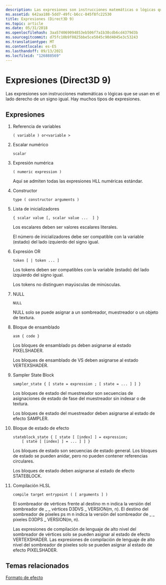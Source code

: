 ```yaml
---
description: Las expresiones son instrucciones matemáticas o lógicas que se usan en el lado derecho de un signo igual. Hay muchos tipos de expresiones.
ms.assetid: 642aa188-5dd7-49fc-b6cc-845f8fc22530
title: Expresiones (Direct3D 9)
ms.topic: article
ms.date: 05/31/2018
ms.openlocfilehash: 3aa574069094853eb506f7a1b38cdb6cd4379d3b
ms.sourcegitcommit: d75fc10b9f0825bbe5ce5045c90d4045e3c53243
ms.translationtype: MT
ms.contentlocale: es-ES
ms.lasthandoff: 09/13/2021
ms.locfileid: "126888569"
---
```

# <a name="expressions-direct3d-9"></a>Expresiones (Direct3D 9)

Las expresiones son instrucciones matemáticas o lógicas que se usan en el lado derecho de un signo igual. Hay muchos tipos de expresiones.

## <a name="expressions"></a>Expresiones

1.  Referencia de variables
    ```
    ( variable ) or<variable >
    ```

    

2.  Escalar numérico
    ```
    scalar 
    ```

    

3.  Expresión numérica

    ```
    ( numeric expression )
    ```

    

    Aquí se admiten todas las expresiones HLL numéricas estándar.

4.  Constructor
    ```
    type ( constructor arguments )
    ```

    

5.  Lista de inicializadores

    ```
    { scalar value [, scalar value ...  ] }
    
    ```

    

    Los escalares deben ser valores escalares literales.

    El número de inicializadores debe ser compatible con la variable (estado) del lado izquierdo del signo igual.

6.  Expresión OR

    ```
    token [ | token ... ]
    ```

    

    Los tokens deben ser compatibles con la variable (estado) del lado izquierdo del signo igual.

    Los tokens no distinguen mayúsculas de minúsculas.

7.  NULL

    ```
    NULL
    ```

    

    NULL solo se puede asignar a un sombreador, muestreador o un objeto de textura.

8.  Bloque de ensamblado

    ```
    asm { code }
    ```

    

    Los bloques de ensamblado ps deben asignarse al estado PIXELSHADER.

    Los bloques de ensamblado de VS deben asignarse al estado VERTEXSHADER.

9.  Sampler State Block

    ```
    sampler_state { [ state = expression ; [ state = ... ] ] }
    ```

    

    Los bloques de estado del muestreador son secuencias de asignaciones de estado de fase del muestreador sin indexar o de textura.

    Los bloques de estado del muestreador deben asignarse al estado de efecto SAMPLER.

10. Bloque de estado de efecto

    ```
    stateblock_state { [ state [ [index] ] = expression; 
        [ state [ [index] ] = ... ] ] }
    ```

    

    Los bloques de estado son secuencias de estado general. Los bloques de estado se pueden anidar, pero no pueden contener referencias circulares.

    Los bloques de estado deben asignarse al estado de efecto STATEBLOCK.

11. Compilación HLSL

    ```
    compile target entrypoint ( [ arguments ] )
    ```

    

    El sombreador de vértices frente al destino m n indica la versión del sombreador de \_ \_ vértices D3DVS \_ VERSION(m, n). El destino del sombreador de píxeles ps m n indica la versión del sombreador de \_ \_ píxeles D3DPS \_ VERSION(m, n).

    Las expresiones de compilación de lenguaje de alto nivel del sombreador de vértices solo se pueden asignar al estado de efecto VERTEXSHADER. Las expresiones de compilación de lenguaje de alto nivel del sombreador de píxeles solo se pueden asignar al estado de efecto PIXELSHADER.

## <a name="related-topics"></a>Temas relacionados

<dl> <dt>

[Formato de efecto](dx9-graphics-reference-effects-file-format.md)
</dt> </dl>

 

 



